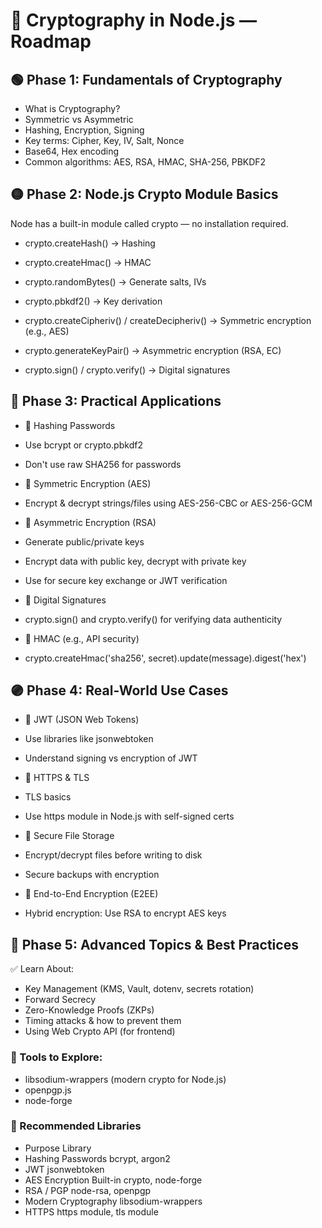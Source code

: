 # 🔐 Cryptography in Node.js — Roadmap

## 🟢 Phase 1: Fundamentals of Cryptography

- What is Cryptography?
- Symmetric vs Asymmetric
- Hashing, Encryption, Signing
- Key terms: Cipher, Key, IV, Salt, Nonce
- Base64, Hex encoding
- Common algorithms: AES, RSA, HMAC, SHA-256, PBKDF2


## 🟡 Phase 2: Node.js Crypto Module Basics
Node has a built-in module called crypto — no installation required.

- crypto.createHash() → Hashing
- crypto.createHmac() → HMAC
- crypto.randomBytes() → Generate salts, IVs
- crypto.pbkdf2() → Key derivation
- crypto.createCipheriv() / createDecipheriv() → Symmetric encryption (e.g., AES)
- crypto.generateKeyPair() → Asymmetric encryption (RSA, EC)

- crypto.sign() / crypto.verify() → Digital signatures


## 🔵 Phase 3: Practical Applications



- 🔐 Hashing Passwords
- Use bcrypt or crypto.pbkdf2
- Don't use raw SHA256 for passwords

- 🔐 Symmetric Encryption (AES)
- Encrypt & decrypt strings/files using AES-256-CBC or AES-256-GCM

- 🔐 Asymmetric Encryption (RSA)
- Generate public/private keys

- Encrypt data with public key, decrypt with private key
- Use for secure key exchange or JWT verification

- 🔐 Digital Signatures
- crypto.sign() and crypto.verify() for verifying data authenticity

- 🔐 HMAC (e.g., API security)
- crypto.createHmac('sha256', secret).update(message).digest('hex')

##  🟣 Phase 4: Real-World Use Cases
- 🔐 JWT (JSON Web Tokens)
- Use libraries like jsonwebtoken
- Understand signing vs encryption of JWT

- 🔐 HTTPS & TLS
- TLS basics

- Use https module in Node.js with self-signed certs

- 🔐 Secure File Storage
- Encrypt/decrypt files before writing to disk

- Secure backups with encryption

- 🔐 End-to-End Encryption (E2EE)
- Hybrid encryption: Use RSA to encrypt AES keys

## 🔴 Phase 5: Advanced Topics & Best Practices
✅ Learn About:
- Key Management (KMS, Vault, dotenv, secrets rotation)
- Forward Secrecy
- Zero-Knowledge Proofs (ZKPs)
- Timing attacks & how to prevent them
- Using Web Crypto API (for frontend)

### 🧠 Tools to Explore:
- libsodium-wrappers (modern crypto for Node.js)
- openpgp.js
- node-forge

### 🧰 Recommended Libraries
- Purpose	Library
- Hashing Passwords	bcrypt, argon2
- JWT	jsonwebtoken
- AES Encryption	Built-in crypto, node-forge
- RSA / PGP	node-rsa, openpgp
- Modern Cryptography	libsodium-wrappers
- HTTPS	https module, tls module

